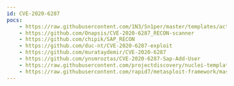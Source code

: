 ```yaml
---
id: CVE-2020-6287
pocs:
    - https://raw.githubusercontent.com/1N3/Sn1per/master/templates/active/CVE-2020-6287_-_Create_an_Administrative_User_in_SAP_NetWeaver_AS_JAVA.sh
    - https://github.com/Onapsis/CVE-2020-6287_RECON-scanner
    - https://github.com/chipik/SAP_RECON
    - https://github.com/duc-nt/CVE-2020-6287-exploit
    - https://github.com/murataydemir/CVE-2020-6287
    - https://github.com/ynsmroztas/CVE-2020-6287-Sap-Add-User
    - https://raw.githubusercontent.com/projectdiscovery/nuclei-templates/master/cves/CVE-2020-6287.yaml
    - https://raw.githubusercontent.com/rapid7/metasploit-framework/master/modules/auxiliary/admin/sap/cve_2020_6287_ws_add_user.rb
---
```

